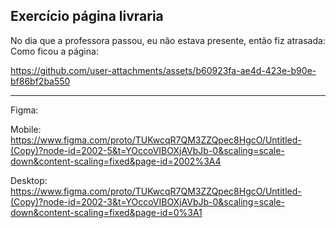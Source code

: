 ## Exercício página livraria

No dia que a professora passou,  eu não estava presente, então fiz atrasada:
<br>
Como ficou a página:


https://github.com/user-attachments/assets/b60923fa-ae4d-423e-b90e-bf86bf2ba550


 
<hr>
Figma:

Mobile: https://www.figma.com/proto/TUKwcqR7QM3ZZQpec8HgcO/Untitled-(Copy)?node-id=2002-5&t=YOccoVIBOXjAVbJb-0&scaling=scale-down&content-scaling=fixed&page-id=2002%3A4

Desktop: https://www.figma.com/proto/TUKwcqR7QM3ZZQpec8HgcO/Untitled-(Copy)?node-id=2002-3&t=YOccoVIBOXjAVbJb-0&scaling=scale-down&content-scaling=fixed&page-id=0%3A1
